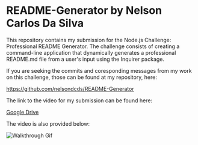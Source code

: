 # README-Generator by Nelson Carlos Da Silva

This repository contains my submission for the Node.js Challenge: Professional README Generator. The challenge consists of creating a command-line application that dynamically generates a professional README.md file from a user's input using the Inquirer package.

If you are seeking the commits and coresponding messages from my work on this challenge, those can be found at my repository, here:

https://github.com/nelsondcds/README-Generator

The link to the video for my submission can be found here:

[Google Drive](https://drive.google.com/file/d/1CiIFuxUP0zfiYvAZu-hg996Ztj7cXHlc/view)

The video is also provided below:

![Walkthrough Gif](./dist/Demo.gif)
